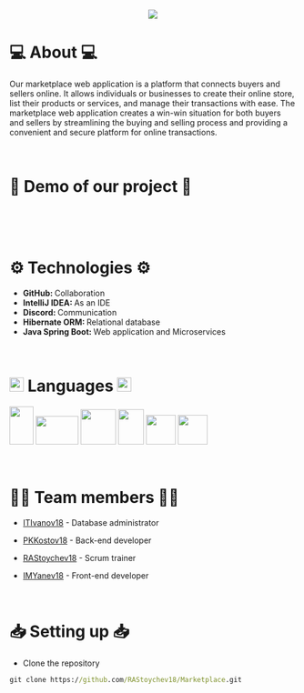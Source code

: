 <h1 align = "center"> 
<img src="https://i.imgur.com/2cRhV2w.png">
</h1>

<div align = "center">

</div>

# 💻 About 💻
 
Our marketplace web application is a platform that connects buyers and sellers online. It allows individuals or businesses to create their online store, list their products or services, and manage their transactions with ease. The marketplace web application creates a win-win situation for both buyers and sellers by streamlining the buying and selling process and providing a convenient and secure platform for online transactions.
 
<br>

# 🎥 Demo of our project 🎥 <a name = "demo"></a>
<br>
<br>
<br>

# ⚙️ Technologies ⚙️
- <b> GitHub: </b>  Collaboration
- <b> IntelliJ IDEA: </b>  As an IDE
- <b> Discord: </b>  Communication
- <b> Hibernate ORM: </b> Relational database
- <b> Java Spring Boot: </b>  Web application and Microservices
<br>



# <img src="https://media2.giphy.com/media/QssGEmpkyEOhBCb7e1/giphy.gif?cid=ecf05e47a0n3gi1bfqntqmob8g9aid1oyj2wr3ds3mg700bl&rid=giphy.gif" width ="25"> Languages <img src="https://media2.giphy.com/media/QssGEmpkyEOhBCb7e1/giphy.gif?cid=ecf05e47a0n3gi1bfqntqmob8g9aid1oyj2wr3ds3mg700bl&rid=giphy.gif" width ="25">

<p align="left"> 
    <img src="https://upload.wikimedia.org/wikipedia/en/thumb/3/30/Java_programming_language_logo.svg/1200px-Java_programming_language_logo.svg.png" 
    width=42px height=67px>
    <img src="https://e4developer.com/wp-content/uploads/2018/01/spring-boot.png" width=75px height=50px>
    <img src="https://upload.wikimedia.org/wikipedia/commons/thumb/6/61/HTML5_logo_and_wordmark.svg/640px-HTML5_logo_and_wordmark.svg.png" width=62px height=62px>
    <img src="https://upload.wikimedia.org/wikipedia/commons/thumb/d/d5/CSS3_logo_and_wordmark.svg/1452px-CSS3_logo_and_wordmark.svg.png" width=45px height=62px>
    <img src="https://logospng.org/download/javascript/logo-javascript-icon-1024.png" width=52px height=52px>
    <img src="https://symbols.getvecta.com/stencil_28/61_sql-database-generic.90b41636a8.png" width=52px height=52px


</p>
<br>
<br>
<br>


# 👨‍💻 Team members 👨‍💻    
- [ITIvanov18](https://github.com/ITIvanov18) - Database administrator


- [PKKostov18](https://github.com/PKKostov18) - Back-end developer
   
 
- [RAStoychev18](https://github.com/RAStoychev18) - Scrum trainer
    

- [IMYanev18](https://github.com/IMYanev18) - Front-end developer
<br>    
   


# 📥 Setting up 📥
- Clone the repository
 ```cmd
 git clone https://github.com/RAStoychev18/Marketplace.git
 ```
